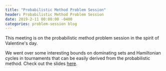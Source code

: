 ```yaml
---
title: "Probabilistic Method Problem Session"
header: Probabilistic Method Problem Session
date: 2019-2-11 00:00:00 -0400
categories: problem-session blog
---
```


This meeting is on the probabilistic method problem session in the spirit of Valentine's day.

We went over some interesting bounds on dominating sets and Hamiltonian cycles in tournaments that can be easily derived from the probabilistic method.
Check out the slides
<a href="https://drive.google.com/open?id=1hS_qSnxrXiyniuuNB-TNTTGG3ar1lO2Ztyr0veeKRuk">here</a>.
